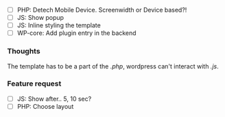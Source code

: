 - [ ] PHP: Detech Mobile Device. Screenwidth or Device based?!
- [ ] JS: Show popup
- [ ] JS: Inline styling the template
- [ ] WP-core: Add plugin entry in the backend

### Thoughts

The template has to be a part of the *.php*, wordpress can't interact with *.js*.

### Feature request

- [ ] JS: Show after.. 5, 10 sec?
- [ ] PHP: Choose layout
